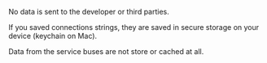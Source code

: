 No data is sent to the developer or third parties.

If you saved connections strings, they are saved in secure storage on your device (keychain on Mac).

Data from the service buses are not store or cached at all.
